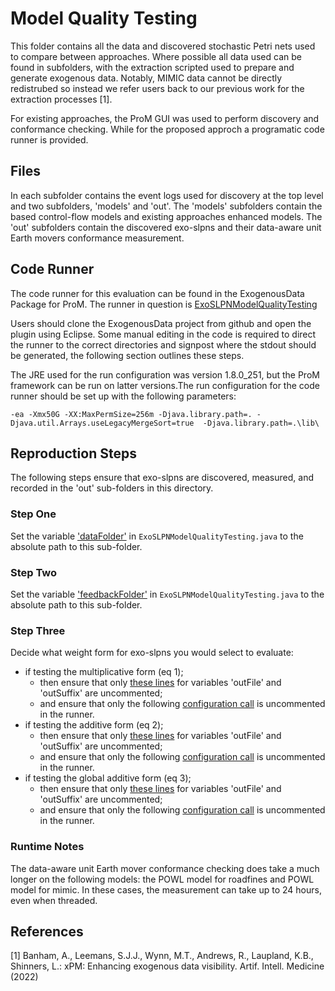 # Model Quality Testing

This folder contains all the data and discovered stochastic Petri nets used
to compare between approaches.
Where possible all data used can be found in subfolders, with the extraction
scripted used to prepare and generate exogenous data.
Notably, MIMIC data cannot be directly redistrubed so instead we refer users
back to our previous work for the extraction processes [1].

For existing approaches, the ProM GUI was used to perform discovery and
conformance checking. While for the proposed approch a programatic code runner 
is provided.

## Files

In each subfolder contains the event logs used for discovery at the top level
and two subfolders, 'models' and 'out'.
The 'models' subfolders contain the based control-flow models and existing approaches
enhanced models.
The 'out' subfolders contain the discovered exo-slpns and their data-aware
unit Earth movers conformance measurement.

## Code Runner

The code runner for this evaluation can be found in the ExogenousData Package
for ProM. The runner in question is [ExoSLPNModelQualityTesting](https://github.com/promworkbench/ExogenousData/blob/main/src/org/processmining/qut/exogenousdata/ab/jobs/ExoSLPNModelQualityTesting.java)

Users should clone the ExogenousData project from github and open the plugin 
using Eclipse.  Some manual editing in the code is 
required to direct the runner to the correct directories and signpost where 
the stdout should be generated, the following section outlines these steps.

The JRE used for the run configuration was version 1.8.0_251, but the ProM
framework can be run on latter versions.The run configuration for the code 
runner should be set up with the following parameters:
```code
-ea -Xmx50G -XX:MaxPermSize=256m -Djava.library.path=. -Djava.util.Arrays.useLegacyMergeSort=true  -Djava.library.path=.\lib\
```

## Reproduction Steps

The following steps ensure that exo-slpns are discovered, measured, and recorded
in the 'out' sub-folders in this directory.


### Step One
Set the variable ['dataFolder'](https://github.com/promworkbench/ExogenousData/blob/e92f1197ce94c027696df54ff2cdbb8c974937fc/src/org/processmining/qut/exogenousdata/ab/jobs/ExoSLPNModelQualityTesting.java#L49) in `ExoSLPNModelQualityTesting.java` to 
the absolute path to this sub-folder.

### Step Two
Set the variable ['feedbackFolder'](https://github.com/promworkbench/ExogenousData/blob/e92f1197ce94c027696df54ff2cdbb8c974937fc/src/org/processmining/qut/exogenousdata/ab/jobs/ExoSLPNModelQualityTesting.java#L225) in `ExoSLPNModelQualityTesting.java` to 
the absolute path to this sub-folder.

### Step Three
Decide what weight form for exo-slpns you would select to evaluate:
- if testing the multiplicative form (eq 1);
    - then ensure that only [these lines](https://github.com/promworkbench/ExogenousData/blob/e92f1197ce94c027696df54ff2cdbb8c974937fc/src/org/processmining/qut/exogenousdata/ab/jobs/ExoSLPNModelQualityTesting.java#L227-L228) for variables 'outFile' and 
    'outSuffix' are uncommented;
    - and ensure that only the following [configuration call](https://github.com/promworkbench/ExogenousData/blob/e92f1197ce94c027696df54ff2cdbb8c974937fc/src/org/processmining/qut/exogenousdata/ab/jobs/ExoSLPNModelQualityTesting.java#L297-L302) 
    is uncommented in the runner.
- if testing the additive form (eq 2);
    - then ensure that only [these lines](https://github.com/promworkbench/ExogenousData/blob/e92f1197ce94c027696df54ff2cdbb8c974937fc/src/org/processmining/qut/exogenousdata/ab/jobs/ExoSLPNModelQualityTesting.java#L230-L231) for variables 'outFile' and 
    'outSuffix' are uncommented;
    - and ensure that only the following [configuration call](https://github.com/promworkbench/ExogenousData/blob/e92f1197ce94c027696df54ff2cdbb8c974937fc/src/org/processmining/qut/exogenousdata/ab/jobs/ExoSLPNModelQualityTesting.java#L304-L309) 
    is uncommented in the runner.
- if testing the global additive form (eq 3);
    - then ensure that only [these lines](https://github.com/promworkbench/ExogenousData/blob/e92f1197ce94c027696df54ff2cdbb8c974937fc/src/org/processmining/qut/exogenousdata/ab/jobs/ExoSLPNModelQualityTesting.java#L233-L234) for variables 'outFile' and 
    'outSuffix' are uncommented;
    - and ensure that only the following [configuration call](https://github.com/promworkbench/ExogenousData/blob/e92f1197ce94c027696df54ff2cdbb8c974937fc/src/org/processmining/qut/exogenousdata/ab/jobs/ExoSLPNModelQualityTesting.java#L311-L316) 
    is uncommented in the runner.

### Runtime Notes

The data-aware unit Earth mover conformance checking does take a much longer
on the following models: the POWL model for roadfines and POWL model for mimic.
In these cases, the measurement can take up to 24 hours, even when threaded.

## References

[1] Banham, A., Leemans, S.J.J., Wynn, M.T., Andrews, R., Laupland, K.B., Shinners,
L.: xPM: Enhancing exogenous data visibility. Artif. Intell. Medicine (2022)